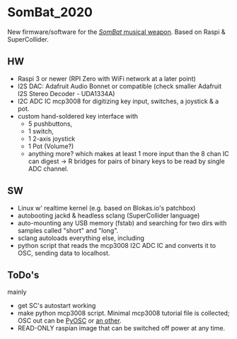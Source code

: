 # SomBat_2020
 
 New firmware/software for the [*SomBat* musical weapon](http://www.earweego.net/#SomBat). Based on Raspi & SuperCollider. 

## HW

 - Raspi 3 or newer (RPI Zero with WiFi network at a later point)
 - I2S DAC: Adafruit Audio Bonnet or compatible (check smaller Adafruit I2S Stereo Decoder - UDA1334A)
 - I2C ADC IC mcp3008 for digitizing key input, switches, a joystick & a pot. 
 - custom hand-soldered key interface with 
 	- 5 pushbuttons, 
 	- 1 switch, 
 	- 1 2-axis joystick
	- 1 Pot (Volume?)
	- anything more? 
which makes at least 1 more input than the 8 chan IC can digest -> R bridges for pairs of binary keys to be read by single ADC channel.

## SW
- Linux w' realtime kernel (e.g. based on Blokas.io's patchbox) 
- autobooting jackd & headless sclang (SuperCollider language)
- auto-mounting any USB memory (fstab) and searching for two dirs with samples called "short" and "long". 
- sclang autoloads everything else, including 
- python script that reads the mcp3008 I2C ADC IC and converts it to OSC, sending data to localhost. 

## ToDo's
mainly

- get SC's autostart working
- make python mcp3008 script. Minimal mcp3008 tutorial file is collected; OSC out can be [PyOSC](https://pypi.org/project/pyOSC/) or [an other](https://stackoverflow.com/questions/22135511/a-plethora-of-python-osc-modules-which-one-to-use#22152877). 
- READ-ONLY raspian image that can be switched off power at any time. 

